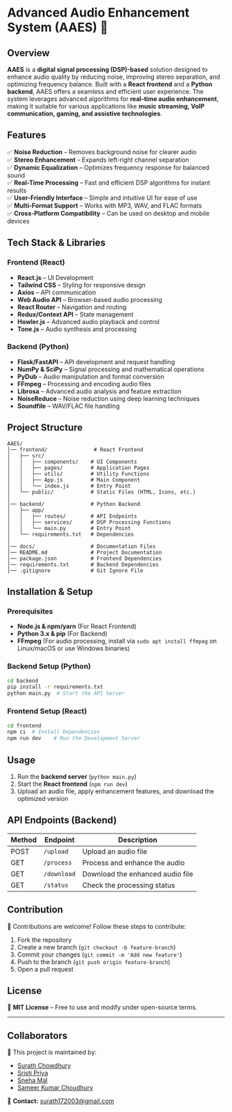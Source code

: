 # Advanced Audio Enhancement System (AAES) 🎵

## Overview

**AAES** is a **digital signal processing (DSP)-based** solution designed to enhance audio quality by reducing noise, improving stereo separation, and optimizing frequency balance. Built with a **React frontend** and a **Python backend**, AAES offers a seamless and efficient user experience. The system leverages advanced algorithms for **real-time audio enhancement**, making it suitable for various applications like **music streaming, VoIP communication, gaming, and assistive technologies**.

## Features

✅ **Noise Reduction** – Removes background noise for clearer audio  
✅ **Stereo Enhancement** – Expands left-right channel separation  
✅ **Dynamic Equalization** – Optimizes frequency response for balanced sound  
✅ **Real-Time Processing** – Fast and efficient DSP algorithms for instant results  
✅ **User-Friendly Interface** – Simple and intuitive UI for ease of use  
✅ **Multi-Format Support** – Works with MP3, WAV, and FLAC formats  
✅ **Cross-Platform Compatibility** – Can be used on desktop and mobile devices  

## Tech Stack & Libraries

### Frontend (React)

- **React.js** – UI Development
- **Tailwind CSS** – Styling for responsive design
- **Axios** – API communication
- **Web Audio API** – Browser-based audio processing
- **React Router** – Navigation and routing
- **Redux/Context API** – State management
- **Howler.js** – Advanced audio playback and control
- **Tone.js** – Audio synthesis and processing

### Backend (Python)

- **Flask/FastAPI** – API development and request handling
- **NumPy & SciPy** – Signal processing and mathematical operations
- **PyDub** – Audio manipulation and format conversion
- **FFmpeg** – Processing and encoding audio files
- **Librosa** – Advanced audio analysis and feature extraction
- **NoiseReduce** – Noise reduction using deep learning techniques
- **Soundfile** – WAV/FLAC file handling

## Project Structure

```
AAES/
│── frontend/               # React Frontend
│   ├── src/
│   │   ├── components/    # UI Components
│   │   ├── pages/         # Application Pages
│   │   ├── utils/         # Utility Functions
│   │   ├── App.js         # Main Component
│   │   └── index.js       # Entry Point
│   └── public/            # Static Files (HTML, Icons, etc.)
│
│── backend/               # Python Backend
│   ├── app/
│   │   ├── routes/        # API Endpoints
│   │   ├── services/      # DSP Processing Functions
│   │   └── main.py        # Entry Point
│   └── requirements.txt   # Dependencies
│
│── docs/                  # Documentation Files
│── README.md              # Project Documentation
│── package.json           # Frontend Dependencies
│── requirements.txt       # Backend Dependencies
│── .gitignore             # Git Ignore File
```

## Installation & Setup

### Prerequisites

- **Node.js & npm/yarn** (For React Frontend)
- **Python 3.x & pip** (For Backend)
- **FFmpeg** (For audio processing, install via `sudo apt install ffmpeg` on Linux/macOS or use Windows binaries)

### Backend Setup (Python)

```bash
cd backend
pip install -r requirements.txt
python main.py  # Start the API Server
```

### Frontend Setup (React)

```bash
cd frontend
npm ci  # Install Dependencies
npm run dev    # Run the Development Server
```

## Usage

1. Run the **backend server** (`python main.py`)
2. Start the **React frontend** (`npm run dev`)
3. Upload an audio file, apply enhancement features, and download the optimized version

## API Endpoints (Backend)

| Method | Endpoint    | Description                      |
| ------ | ----------- | -------------------------------- |
| POST   | `/upload`   | Upload an audio file             |
| GET    | `/process`  | Process and enhance the audio    |
| GET    | `/download` | Download the enhanced audio file |
| GET    | `/status`   | Check the processing status      |

## Contribution

🚀 Contributions are welcome! Follow these steps to contribute:

1. Fork the repository
2. Create a new branch (`git checkout -b feature-branch`)
3. Commit your changes (`git commit -m 'Add new feature'`)
4. Push to the branch (`git push origin feature-branch`)
5. Open a pull request

## License

📝 **MIT License** – Free to use and modify under open-source terms.

---

## Collaborators

👥 This project is maintained by:

- [Surath Chowdhury](https://github.com/Surath83)
- [Sristi Priya](https://github.com/SristiPriya01)
- [Sneha Mal](https://github.com/Snehamal)
- [Sameer Kumar Choudhury](https://github.com/contributor4)

📧 **Contact:** [surath172003@gmail.com](mailto:surath172003@gmail.com)

